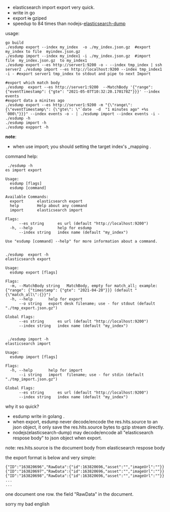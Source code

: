 - elasticsearch  import export very quick.
- write in go 
- export ~~is~~ gziped 
- speedup to 84 times than nodejs-[elasticsearch-dump](https://github.com/elasticsearch-dump/elasticsearch-dump)

 
 usage:
 ```shell script
go build 
./esdump export --index my_index  -o ./my_index.json.gz  #export  my_index to file  myindex.json.gz
./esdump import --index my_index1 -i ./my_index.json.gz  #import   file  my_index.json.gz  to my_index1
./esdump export --es http://server1:9200 -o - --index tmp_index | ssh server2 ./esdump import --es http://localhost:9200 --index tmp_index1  -i - #export server1 tmp_index to stdout and pipe to next Import

#export which match body
./esdump  export --es http://server1:9200  --MatchBody '{"range": {"eventTimestamp": {"gte": "2021-05-07T10:32:20.170178Z"}}}' --index events
#export data a minites ago
./esdump export --es http://server1:9200 -m "{\"range\": {\"eventTimestamp\": {\"gte\": \"`date  -d  "1 minutes ago" +%s `000\"}}}" --index events -o - | ./esdump import --index events -i - 
 ./esdump -h
./esdump import -h
./esdump expport -h
 ```

**note**:
- when use import;  you should setting the target index's _mapping .


command help:
```shell script
 ./esdump -h
es import export

Usage:
  esdump [flags]
  esdump [command]

Available Commands:
  export      elasticsearch export
  help        Help about any command
  import      elasticsearch import

Flags:
      --es string      es url (default "http://localhost:9200")
  -h, --help           help for esdump
      --index string   index name (default "my_index")

Use "esdump [command] --help" for more information about a command.


./esdump  export -h
elasticsearch export

Usage:
  esdump export [flags]

Flags:
  -m, --MatchBody string   MatchBody, empty for match_all; example:{"range": {"timestamp": {"gte": "2021-04-20"}}} (default "{\"match_all\":{}}")
  -h, --help       help for export
      --o string   export desk filename; use - for stdout (default "./tmp_export.json.gz")

Global Flags:
      --es string      es url (default "http://localhost:9200")
      --index string   index name (default "my_index")


 ./esdump import -h
elasticsearch import

Usage:
  esdump import [flags]

Flags:
  -h, --help       help for import
      --i string   import  filename; use - for stdin (default "./tmp_import.json.gz")

Global Flags:
      --es string      es url (default "http://localhost:9200")
      --index string   index name (default "my_index")

```


why it so quick?

- esdump write in golang .
- when export,  esdump never decode/encode the res.hits.source to an json object, it only save the res.hits.source bytes to gzip stream directly.  
-  nodejs(elasticsearch-dump) may  decode/encode all "elasticsearch respose body" to json object when export.

note:  res.hits.source is the document body from elasticsearch respose body


the export format is below and very simple:
```shell script
{"ID":"163820696","RawData":{"id":163820696,"asset":"","imageUrl":""}}
{"ID":"163820697","RawData":{"id":163820696,"asset":"","imageUrl":""}}
{"ID":"163820698","RawData":{"id":163820696,"asset":"","imageUrl":""}}
...
...
```
one document one row.
the field "RawData" in the  document.

sorry my bad english